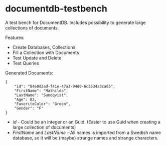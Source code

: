documentdb-testbench
====================

A test bench for DocumentDB. Includes possibility to generate large collections of documents.

Features:
* Create Databases, Collections
* Fill a Collection with Documents
* Test Update and Delete
* Test Queries

Generated Documents:

    {
        "id": "84e0d2ad-f41e-47a3-94d0-6c3534a3ca65",
        "FirstName": "Mathilda",
        "LastName": "Sundqvist",
        "Age": 82,
        "FavoriteColor": "Green",
        "Gender": "F"
    }

* *id* - Could be an integer or an Guid. (Easier to use Guid when creating a large collection of documents)
* *FirstName* and *LastName* - All names is imported from a Swedish name database, so it will be (maybe) strange names and strange characters.




